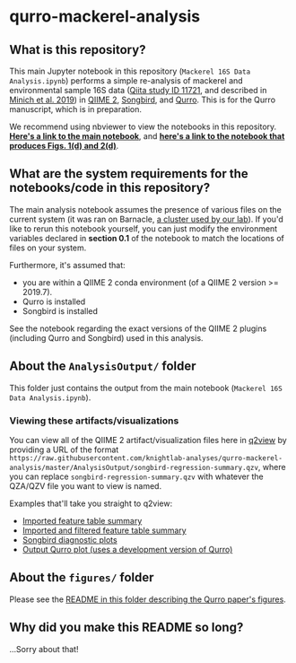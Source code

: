 # qurro-mackerel-analysis

## What is this repository?

This main Jupyter notebook in this repository (`Mackerel 16S Data Analysis.ipynb`)
performs a simple re-analysis of mackerel and environmental sample 16S data
([Qiita study ID 11721](https://qiita.ucsd.edu/study/description/11721),
and described in
[Minich et al. 2019](https://www.biorxiv.org/content/10.1101/721555v1)) in
[QIIME 2](https://qiime2.org/),
[Songbird](https://github.com/biocore/songbird/),
and [Qurro](https://github.com/biocore/qurro/). This is for the Qurro
manuscript, which is in preparation.

We recommend using nbviewer to view the notebooks in this repository.
[**Here's a link to the main notebook**](https://nbviewer.jupyter.org/github/knightlab-analyses/qurro-mackerel-analysis/blob/master/Mackerel%2016S%20Data%20Analysis.ipynb), and [**here's a link to the notebook that produces Figs. 1(d) and 2(d)**](https://nbviewer.jupyter.org/github/knightlab-analyses/qurro-mackerel-analysis/blob/master/figures/ProduceLogRatioToEstAgeRegressions.ipynb).

## What are the system requirements for the notebooks/code in this repository?
The main analysis notebook assumes the presence of various files on the current
system (it was ran on Barnacle, [a cluster used by our lab](https://knightlab.ucsd.edu/wordpress/wp-content/uploads/2016/04/Knight-Lab-Facilities-Resources-and-Equipment.pdf)). If you'd like to rerun this notebook yourself, you can just modify the
environment variables declared in **section 0.1** of the notebook to match the
locations of files on your system.

Furthermore, it's assumed that:

- you are within a QIIME 2 conda environment (of a QIIME 2 version >= 2019.7).
- Qurro is installed
- Songbird is installed

See the notebook regarding the exact versions of the QIIME 2 plugins (including
Qurro and Songbird) used in this analysis.

## About the `AnalysisOutput/` folder
This folder just contains the output from the main notebook
(`Mackerel 16S Data Analysis.ipynb`).

### Viewing these artifacts/visualizations
You can view all of the QIIME 2 artifact/visualization files here in
[q2view](https://view.qiime2.org/) by providing a URL of the format
`https://raw.githubusercontent.com/knightlab-analyses/qurro-mackerel-analysis/master/AnalysisOutput/songbird-regression-summary.qzv`,
where you can replace `songbird-regression-summary.qzv` with whatever the QZA/QZV file you want to view is named.

Examples that'll take you straight to q2view:

 - [Imported feature table summary](https://view.qiime2.org/visualization/?src=https%3A%2F%2Fraw.githubusercontent.com%2Fknightlab-analyses%2Fqurro-mackerel-analysis%2Fmaster%2FAnalysisOutput%2Ftable-unfiltered-summary.qzv)
 - [Imported and filtered feature table summary](https://view.qiime2.org/visualization/?src=https%3A%2F%2Fraw.githubusercontent.com%2Fknightlab-analyses%2Fqurro-mackerel-analysis%2Fmaster%2FAnalysisOutput%2Ftable-summary.qzv)
 - [Songbird diagnostic plots](https://view.qiime2.org/visualization/?src=https%3A%2F%2Fraw.githubusercontent.com%2Fknightlab-analyses%2Fqurro-mackerel-analysis%2Fmaster%2FAnalysisOutput%2Fsongbird-regression-summary.qzv)
 - [Output Qurro plot (uses a development version of Qurro)](https://view.qiime2.org/visualization/?src=https%3A%2F%2Fraw.githubusercontent.com%2Fknightlab-analyses%2Fqurro-mackerel-analysis%2Fmaster%2FAnalysisOutput%2Fqurro-plot.qzv)

## About the `figures/` folder
Please see the [README in this folder describing the Qurro paper's figures](https://github.com/knightlab-analyses/qurro-mackerel-analysis/tree/master/figures).

## Why did you make this README so long?
...Sorry about that!
